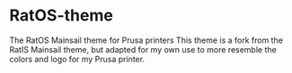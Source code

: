 # RatOS-theme
The RatOS Mainsail theme for Prusa printers
This theme is a fork from the RatIS Mainsail theme, but adapted for my own use to more resemble the colors and logo for my Prusa printer.
